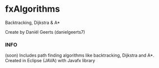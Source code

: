 # fxAlgorithms
Backtracking, Dijkstra &amp; A*

Create by Daniël Geerts (danielgeerts7)

### INFO
(soon) Includes path finding algorithms like backtracking, Dijkstra and A*.
Created in Eclipse (JAVA) with Javafx library
